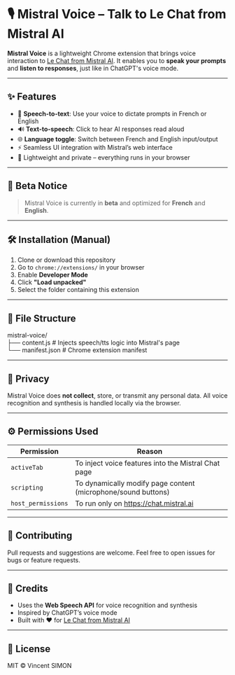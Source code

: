 # 🎙️ Mistral Voice – Talk to Le Chat from Mistral AI

**Mistral Voice** is a lightweight Chrome extension that brings voice interaction to [Le Chat from Mistral AI](https://chat.mistral.ai). It enables you to **speak your prompts** and **listen to responses**, just like in ChatGPT's voice mode.

---

## ✨ Features

- 🎤 **Speech-to-text**: Use your voice to dictate prompts in French or English
- 🔊 **Text-to-speech**: Click to hear AI responses read aloud
- 🌐 **Language toggle**: Switch between French and English input/output
- ⚡ Seamless UI integration with Mistral’s web interface
- 🧠 Lightweight and private – everything runs in your browser

---

## 🧪 Beta Notice

> Mistral Voice is currently in **beta** and optimized for **French** and **English**.

---

## 🛠 Installation (Manual)

1. Clone or download this repository
2. Go to `chrome://extensions/` in your browser
3. Enable **Developer Mode**
4. Click **"Load unpacked"**
5. Select the folder containing this extension

---

## 📁 File Structure

mistral-voice/  
├── content.js # Injects speech/tts logic into Mistral's page  
└── manifest.json # Chrome extension manifest  


---

## 🔐 Privacy

Mistral Voice does **not collect**, store, or transmit any personal data. All voice recognition and synthesis is handled locally via the browser.

---

## ⚙️ Permissions Used

| Permission     | Reason                                                                 |
|----------------|------------------------------------------------------------------------|
| `activeTab`    | To inject voice features into the Mistral Chat page                    |
| `scripting`    | To dynamically modify page content (microphone/sound buttons)          |
| `host_permissions` | To run only on https://chat.mistral.ai                             |

---

## 🤝 Contributing

Pull requests and suggestions are welcome. Feel free to open issues for bugs or feature requests.

---

## 💬 Credits

- Uses the **Web Speech API** for voice recognition and synthesis
- Inspired by ChatGPT’s voice mode
- Built with ❤️ for [Le Chat from Mistral AI](https://chat.mistral.ai)

---

## 📃 License

MIT © Vincent SIMON



